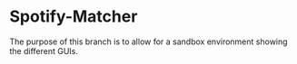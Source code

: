 # Spotify-Matcher
The purpose of this branch is to allow for a sandbox environment showing the different GUIs.